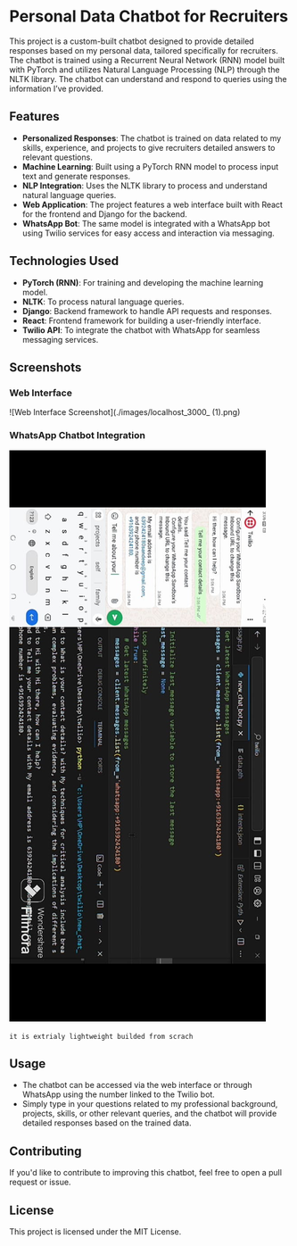 # Personal Data Chatbot for Recruiters

This project is a custom-built chatbot designed to provide detailed responses based on my personal data, tailored specifically for recruiters. The chatbot is trained using a Recurrent Neural Network (RNN) model built with PyTorch and utilizes Natural Language Processing (NLP) through the NLTK library. The chatbot can understand and respond to queries using the information I’ve provided.

## Features
- **Personalized Responses**: The chatbot is trained on data related to my skills, experience, and projects to give recruiters detailed answers to relevant questions.
- **Machine Learning**: Built using a PyTorch RNN model to process input text and generate responses.
- **NLP Integration**: Uses the NLTK library to process and understand natural language queries.
- **Web Application**: The project features a web interface built with React for the frontend and Django for the backend.
- **WhatsApp Bot**: The same model is integrated with a WhatsApp bot using Twilio services for easy access and interaction via messaging.

## Technologies Used
- **PyTorch (RNN)**: For training and developing the machine learning model.
- **NLTK**: To process natural language queries.
- **Django**: Backend framework to handle API requests and responses.
- **React**: Frontend framework for building a user-friendly interface.
- **Twilio API**: To integrate the chatbot with WhatsApp for seamless messaging services.

## Screenshots

### Web Interface
![Web Interface Screenshot](./images/localhost_3000_ (1).png)

### WhatsApp Chatbot Integration
![WhatsApp Bot Screenshot](./images/WhatsApp%20Image%202024-09-22%20at%2021.39.33_610ae419.jpg)

`it is extrialy lightweight builded from scrach`

## Usage
- The chatbot can be accessed via the web interface or through WhatsApp using the number linked to the Twilio bot.
- Simply type in your questions related to my professional background, projects, skills, or other relevant queries, and the chatbot will provide detailed responses based on the trained data.

## Contributing
If you'd like to contribute to improving this chatbot, feel free to open a pull request or issue.

## License
This project is licensed under the MIT License.
